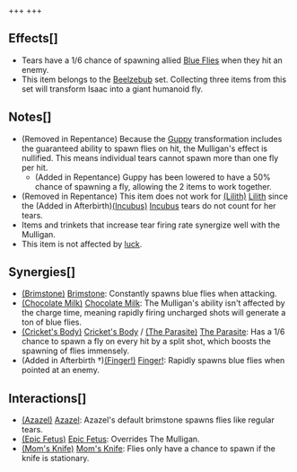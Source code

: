 +++
+++

Effects[]
---------


* Tears have a 1/6 chance of spawning allied [Blue Flies](/wiki/Blue_Fly "Blue Fly") when they hit an enemy.
* This item belongs to the [Beelzebub](/wiki/Beelzebub "Beelzebub") set. Collecting three items from this set will transform Isaac into a giant humanoid fly.


Notes[]
-------


* (Removed in Repentance) Because the [Guppy](/wiki/Guppy "Guppy") transformation includes the guaranteed ability to spawn flies on hit, the Mulligan's effect is nullified. This means individual tears cannot spawn more than one fly per hit.
	+ (Added in Repentance) Guppy has been lowered to have a 50% chance of spawning a fly, allowing the 2 items to work together.
* (Removed in Repentance) This item does not work for  [(Lilith)](/wiki/Lilith "Lilith") [Lilith](/wiki/Lilith "Lilith") since the (Added in Afterbirth)[(Incubus)](/wiki/Incubus "Incubus") [Incubus](/wiki/Incubus "Incubus") tears do not count for her tears.
* Items and trinkets that increase tear firing rate synergize well with the Mulligan.
* This item is not affected by [luck](/wiki/Luck "Luck").


Synergies[]
-----------


* [(Brimstone)](/wiki/Brimstone "Brimstone") [Brimstone](/wiki/Brimstone "Brimstone"): Constantly spawns blue flies when attacking.
* [(Chocolate Milk)](/wiki/Chocolate_Milk "Chocolate Milk") [Chocolate Milk](/wiki/Chocolate_Milk "Chocolate Milk"): The Mulligan's ability isn't affected by the charge time, meaning rapidly firing uncharged shots will generate a ton of blue flies.
* [(Cricket's Body)](/wiki/Cricket%27s_Body "Cricket's Body") [Cricket's Body](/wiki/Cricket%27s_Body "Cricket's Body") / [(The Parasite)](/wiki/The_Parasite "The Parasite") [The Parasite](/wiki/The_Parasite "The Parasite"): Has a 1/6 chance to spawn a fly on every hit by a split shot, which boosts the spawning of flies immensely.
* (Added in Afterbirth †)[(Finger!)](/wiki/Finger! "Finger!") [Finger!](/wiki/Finger! "Finger!"): Rapidly spawns blue flies when pointed at an enemy.


Interactions[]
--------------


* [(Azazel)](/wiki/Azazel "Azazel") [Azazel](/wiki/Azazel "Azazel"): Azazel's default brimstone spawns flies like regular tears.
* [(Epic Fetus)](/wiki/Epic_Fetus "Epic Fetus") [Epic Fetus](/wiki/Epic_Fetus "Epic Fetus"): Overrides The Mulligan.
* [(Mom's Knife)](/wiki/Mom%27s_Knife "Mom's Knife") [Mom's Knife](/wiki/Mom%27s_Knife "Mom's Knife"): Flies only have a chance to spawn if the knife is stationary.


